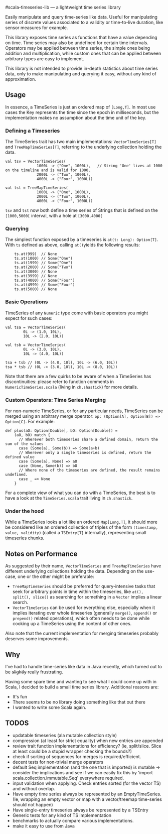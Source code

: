 #scala-timeseries-lib — a lightweight time series library

Easily manipulate and query time-series like data. Useful for manipulating series of discrete values associated to a validity or time-to-live duration, like sensor measures for example.

This library exposes time series as functions that have a value depending on time. Time series may also be undefined for certain time intervals. Operators may be applied between time series, the simple ones being addition and multiplication, while custom ones that can be applied between arbitrary types are easy to implement.

This library is not intended to provide in-depth statistics about time series data, only to make manipulating and querying it easy, without any kind of approximation.

## Usage
In essence, a TimeSeries is just an ordered map of `[Long,T]`. In most use cases the Key represents the time since the epoch in milliseconds, but the implementation makes no assumption about the time unit of the key.


### Defining a Timeseries 
The TimeSeries trait has two main implementations: `VectorTimeSeries[T]` and `TreeMapTimeSeries[T]`, referring to the underlying collection holding the data.

```
val tsv = VectorTimeSeries(
              1000L -> ("One", 1000L),   // String 'One' lives at 1000 on the timeline and is valid for 1000.
              2000L -> ("Two", 1000L),
              4000L -> ("Four", 1000L))
              
val tst = TreeMapTimeSeries(
              1000L -> ("One", 1000L), 
              2000L -> ("Two", 1000L),
              4000L -> ("Four", 1000L))
```
`tsv` and `tst` now both define a time series of Strings that is defined on the `[1000,5000[` interval, with a hole at `[3000,4000[`

### Querying
The simplest function exposed by a timeseries is `at(t: Long): Option[T]`. With `ts` defined as above, calling `at()`yields the following results:

```
    ts.at(999)  // None
    ts.at(1000) // Some("One")
    ts.at(1999) // Some("One")
    ts.at(2000) // Some("Two")
    ts.at(3000) // None
    ts.at(3999) // None
    ts.at(4000) // Some("Four")
    ts.at(4999) // Some("Four")
    ts.at(5000) // None
```
### Basic Operations
TimeSeries of any `Numeric` type come with basic operators you might expect for such cases:

```
val tsa = VectorTimeSeries(
        0L -> (1.0, 10L),
        10L -> (2.0, 10L))  
        
val tsb = VectorTimeSeries(
        0L -> (3.0, 10L),
        10L -> (4.0, 10L))
        
tsa + tsb // (0L -> (4.0, 10l), 10L -> (6.0, 10L))
tsa * tsb // (0L -> (3.0, 10l), 10L -> (8.0, 10L))

```

Note that there are a few quirks to be aware of when a TimeSeries has discontinuities: please refer to function comments in `NumericTimeSeries.scala` (living in `ch.shastick`) for more details.

### Custom Operators: Time Series Merging
For non-numeric TimeSeries, or for any particular needs, TimeSeries can be merged using an arbitrary merge operator: `op: (Option[A], Option[B]) => Option[C]`. For example:

```
def plus(aO: Option[Double], bO: Option[Double]) = 
    (aO, bO) match {
      // Wherever both timeseries share a defined domain, return the sum of the values
      case (Some(a), Some(b)) => Some(a+b) 
      // Wherever only a single timeseries is defined, return the defined value
      case (Some(a), None) => aO
      case (None, Some(b)) => bO
      // Where none of the timeseries are defined, the result remains undefined.
      case _ => None
    }
```

For a complete view of what you can do with a TimeSeries, the best is to have a look at the `TimeSeries.scala` trait living in `ch.shastick`.

### Under the hood
While a TimeSeries looks a lot like an ordered `Map[Long,T]`, it should more be considered like an ordered collection of triples of the form `(timestamp, value, validity)` (called a `TSEntry[T]` internally), representing small timeseries chunks.
## Notes on Performance

As suggested by their name, `VectorTimeSeries` and `TreeMapTimeSeries` have different underlying collections holding the data. Depending on the use-case, one or the other might be preferable:

  - `TreeMapTimeSeries` should be preferred for query-intensive tasks that seek for arbitrary points in time within the timeseries, like `at(), split(), slice()` as searching for something in a `Vector` implies a linear search.
  - `VectorTimeSeries` can be used for everything else, especially when it implies iterating over whole timeseries (generally `merge()`, `append()` or `prepend()` related operations), which often needs to be done while cooking up a TimeSeries using the content of other ones.
  
Also note that the current implementation for merging timeseries probably deserves some improvements.

## Why 
I've had to handle time-series like data in Java recently, which turned out to be ~~slightly~~ really frustrating.

Having some spare time and wanting to see what I could come up with in Scala, I decided to build a small time series library. Additional reasons are:

  - It's fun
  - There seems to be no library doing something like that out there
  - I wanted to write some Scala again.

## TODOS
  - updatable timeseries (ala mutable collection style)
  - compression (at least for strict equality) when new entries are appended
  - review trait function implementations for efficiency? (ie, split/slice. Slice at least could be a stupid wrapper checking the bounds?)
  - check if sorting of sequences for merges is required/efficient.
  - decent tests for non-trivial merge operators
  - default Seq implementation (and the one that is imported) is mutable -> consider the implications and see if we can easily fix this by 'import scala.collection.immutable.Seq' everywhere required.
  - input validation when applying. Check entries sorted (for the vector TS) and without overlap.
  - Have empty time series always be represented by an EmptyTimeSeries. (Ie, wrapping an empty vector or map with a vector/treemap time-series should not happen)
  - Have single-entry timeseries always be represented by a TSEntry
  - Generic tests for any kind of TS implementation
  - benchmarks to actually compare various implementations.
  - make it easy to use from Java

